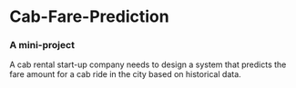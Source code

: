 # Cab-Fare-Prediction
### A mini-project 
A cab rental start-up company needs to design a system that predicts the fare amount for a cab ride in the city based on historical data. 
 
